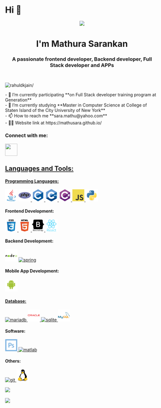 <h1 align="Left">Hi 👋</h1>

<p align = "center">
<img src =https://user-images.githubusercontent.com/82628360/204822067-92874af8-44ff-4973-a99d-81b093dfd2d0.gif>
 </p>

<h1 align="center"> I'm Mathura Sarankan</h1>
<h3 align="center">A passionate frontend developer, Backend developer, Full Stack developer and APPs</h3><br>
<p align="left"> <img src=https://komarev.com/ghpvc/?username=MathuSara alt=rahuldkjain/> </p>
- 🔭 I’m currently participating **on Full Stack developer training program at Generation**<br>
- 🌱 I’m currently studying **Master in Computer Science at College of Staten Island of the City University of New York**<br>
- 📫 How to reach me **sara.mathu@yahoo.com**<br>
-  👨‍💻 Website link at https://mathusara.github.io/ <br>

<h3 align="left">Connect with me:</h3>
<p align="left">
<a href="https://www.linkedin.com/in/mathura-sarankan-b126211b0" target="blank"><img align="center" src="https://user-images.githubusercontent.com/82628360/204935871-db8f0e12-8333-4c66-8025-2c44a4657e1b.png"  width="40" height="40"/></p>
<h2 align="left">Languages and Tools:</h2>
<h4 align="left">Programming Languages:</h4>
<p align="left"> <a href="https://www.java.com" target="_blank" rel="noreferrer"> <img src="https://raw.githubusercontent.com/devicons/devicon/master/icons/java/java-original.svg" alt="java" width="40" height="40"/></a> <a href="https://www.php.net" target="_blank" rel="noreferrer"> <img src="https://raw.githubusercontent.com/devicons/devicon/master/icons/php/php-original.svg" alt="php" width="40" height="40"/> </a>   <a href="https://www.cprogramming.com/" target="_blank" rel="noreferrer"> <img src="https://raw.githubusercontent.com/devicons/devicon/master/icons/c/c-original.svg" alt="c" width="40" height="40"/> </a> <a href="https://www.w3schools.com/cpp/" target="_blank" rel="noreferrer"> <img src="https://raw.githubusercontent.com/devicons/devicon/master/icons/cplusplus/cplusplus-original.svg" alt="cplusplus" width="40" height="40"/> </a> <a href="https://www.w3schools.com/cs/" target="_blank" rel="noreferrer"> <img src="https://raw.githubusercontent.com/devicons/devicon/master/icons/csharp/csharp-original.svg" alt="csharp" width="40" height="40"/> </a><a href="https://developer.mozilla.org/en-US/docs/Web/JavaScript" target="_blank" rel="noreferrer"> <img src="https://raw.githubusercontent.com/devicons/devicon/master/icons/javascript/javascript-original.svg" alt="javascript" width="40" height="40"/> </a> <a href="https://www.python.org" target="_blank" rel="noreferrer"> <img src="https://raw.githubusercontent.com/devicons/devicon/master/icons/python/python-original.svg" alt="python" width="40" height="40"/> </a></p>
<h4 align="left">Frontend Development:</h4>
<p align="left"> <a href="https://www.w3schools.com/css/" target="_blank" rel="noreferrer"> <img src="https://raw.githubusercontent.com/devicons/devicon/master/icons/css3/css3-original-wordmark.svg" alt="css3" width="40" height="40"/> </a><a href="https://www.w3.org/html/" target="_blank" rel="noreferrer"> <img src="https://raw.githubusercontent.com/devicons/devicon/master/icons/html5/html5-original-wordmark.svg" alt="html5" width="40" height="40"/> </a> 
 <a href="https://getbootstrap.com" target="_blank" rel="noreferrer"> <img src="https://raw.githubusercontent.com/devicons/devicon/master/icons/bootstrap/bootstrap-plain-wordmark.svg" alt="bootstrap" width="40" height="40"/> </a> <a href="https://reactjs.org/" target="_blank" rel="noreferrer"> <img src="https://raw.githubusercontent.com/devicons/devicon/master/icons/react/react-original-wordmark.svg" alt="react" width="40" height="40"/> </a></p>
  <h4 align="left">Backend Development:</h4> 
 <p align="left"><img src="https://raw.githubusercontent.com/devicons/devicon/master/icons/nodejs/nodejs-original-wordmark.svg" alt="nodejs" width="40" height="40"/> </a>  <a href="https://spring.io/" target="_blank" rel="noreferrer"> <img src="https://www.vectorlogo.zone/logos/springio/springio-icon.svg" alt="spring" width="40" height="40"/> </a>  </p>
 <h4 align="left">Mobile App Development:</h4>
 <p align="left"> <a href="https://developer.android.com" target="_blank" rel="noreferrer"> <img src="https://raw.githubusercontent.com/devicons/devicon/master/icons/android/android-original-wordmark.svg" alt="android" width="40" height="40"/> </a><a href="https://nodejs.org" target="_blank" rel="noreferrer"> </p>
 <h4 align="left">Database:</h4>
 <p align="left"><a href="https://mariadb.org/" target="_blank" rel="noreferrer"> <img src="https://www.vectorlogo.zone/logos/mariadb/mariadb-icon.svg" alt="mariadb" width="40" height="40"/> </a><a href="https://www.oracle.com/" target="_blank" rel="noreferrer"> <img src="https://raw.githubusercontent.com/devicons/devicon/master/icons/oracle/oracle-original.svg" alt="oracle" width="40" height="40"/> </a><a href="https://www.sqlite.org/" target="_blank" rel="noreferrer"> <img src="https://www.vectorlogo.zone/logos/sqlite/sqlite-icon.svg" alt="sqlite" width="40" height="40"/> </a><a href="https://www.mysql.com/" target="_blank" rel="noreferrer"> <img src="https://raw.githubusercontent.com/devicons/devicon/master/icons/mysql/mysql-original-wordmark.svg" alt="mysql" width="40" height="40"/> </a>  </p>
  <h4 align="left">Software:</h4>
 <p align="left"><a href="https://www.photoshop.com/en" target="_blank" rel="noreferrer"> <img src="https://raw.githubusercontent.com/devicons/devicon/master/icons/photoshop/photoshop-line.svg" alt="photoshop" width="40" height="40"/> </a> <a href="https://www.mathworks.com/" target="_blank" rel="noreferrer"> <img src="https://upload.wikimedia.org/wikipedia/commons/2/21/Matlab_Logo.png" alt="matlab" width="40" height="40"/> </a> </p>
 <h4 align="left">Others:</h4>
   <p align="left"> <a href="https://git-scm.com/" target="_blank" rel="noreferrer"> <img src="https://www.vectorlogo.zone/logos/git-scm/git-scm-icon.svg" alt="git" width="40" height="40"/> </a><a href="https://www.linux.org/" target="_blank" rel="noreferrer"> <img src="https://raw.githubusercontent.com/devicons/devicon/master/icons/linux/linux-original.svg" alt="linux" width="40" height="40"/> </a> </p>

<a href="https://github.com/MathuSara">
 <img align="center" src="https://github-readme-stats.vercel.app/api?username=MathuSara&&show_icons=true&title_color=ffffff&icon_color=bb2acf&text_color=daf7dc&bg_color=151515"/>
</a><br><br>
<a href="https://github.com/MathuSara">
  <img align="center" src=https://github-readme-stats.vercel.app/api/top-langs/?username=MathuSara&theme=dark&hide_langs_below=1" />
</a>


